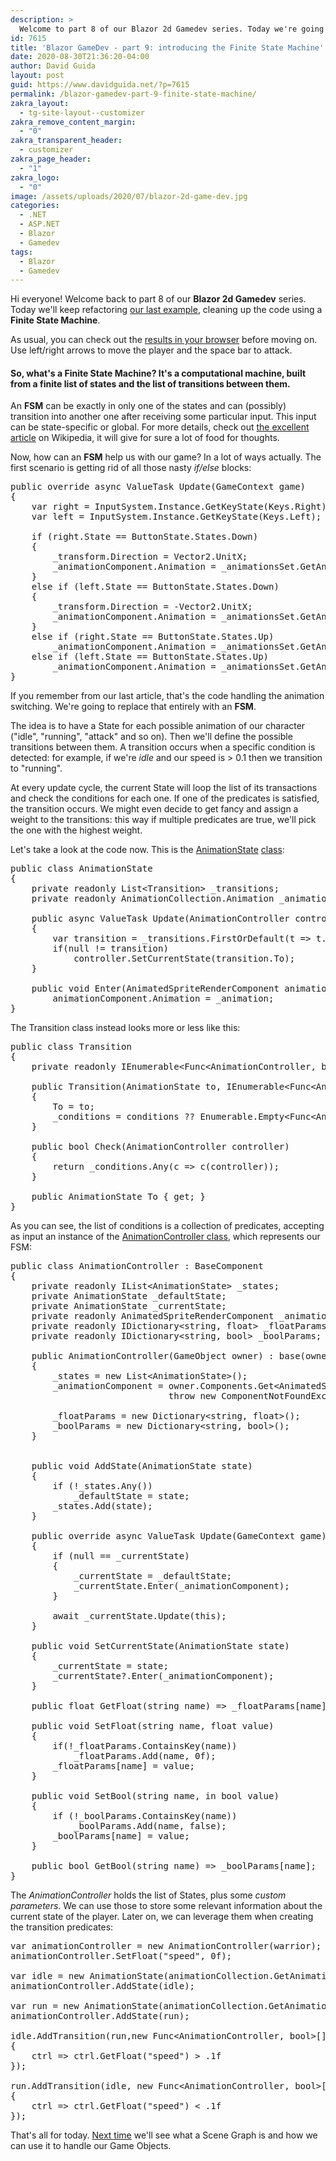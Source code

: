 ```yaml
---
description: >
  Welcome to part 8 of our Blazor 2d Gamedev series. Today we're going to refactor our last example, cleaning up the code using a Finite State Machine.
id: 7615
title: 'Blazor GameDev - part 9: introducing the Finite State Machine'
date: 2020-08-30T21:36:20-04:00
author: David Guida
layout: post
guid: https://www.davidguida.net/?p=7615
permalink: /blazor-gamedev-part-9-finite-state-machine/
zakra_layout:
  - tg-site-layout--customizer
zakra_remove_content_margin:
  - "0"
zakra_transparent_header:
  - customizer
zakra_page_header:
  - "1"
zakra_logo:
  - "0"
image: /assets/uploads/2020/07/blazor-2d-game-dev.jpg
categories:
  - .NET
  - ASP.NET
  - Blazor
  - Gamedev
tags:
  - Blazor
  - Gamedev
---
```

Hi everyone! Welcome back to part 8 of our **Blazor 2d Gamedev** series. Today we'll keep refactoring <a href="https://www.davidguida.net/blazor-gamedev-part-8-keyboard-control-animations/" target="_blank" rel="noreferrer noopener">our last example</a>, cleaning up the code using a **Finite State Machine**.

As usual, you can check out the <a href="https://mizrael.github.io/BlazorCanvas/BlazorCanvas.Example8/" target="_blank" rel="noreferrer noopener">results in your browser</a> before moving on. Use left/right arrows to move the player and the space bar to attack.

#### So, what's a **Finite State Machine**? It's a computational machine, built from a finite list of states and the list of transitions between them. 

An **FSM** can be exactly in only one of the states and can (possibly) transition into another one after receiving some particular input. This input can be state-specific or global. For more details, check out <a rel="noreferrer noopener" target="_blank" href="https://en.wikipedia.org/wiki/Finite-state_machine">the excellent article</a> on Wikipedia, it will give for sure a lot of food for thoughts.

Now, how can an **FSM** help us with our game? In a lot of ways actually. The first scenario is getting rid of all those nasty _if/else_ blocks:

<pre class="EnlighterJSRAW" data-enlighter-language="csharp" data-enlighter-theme="" data-enlighter-highlight="" data-enlighter-linenumbers="" data-enlighter-lineoffset="" data-enlighter-title="" data-enlighter-group="">public override async ValueTask Update(GameContext game)
{
	var right = InputSystem.Instance.GetKeyState(Keys.Right);
	var left = InputSystem.Instance.GetKeyState(Keys.Left);

	if (right.State == ButtonState.States.Down)
	{
		_transform.Direction = Vector2.UnitX;
		_animationComponent.Animation = _animationsSet.GetAnimation("Run");
	}
	else if (left.State == ButtonState.States.Down)
	{
		_transform.Direction = -Vector2.UnitX;
		_animationComponent.Animation = _animationsSet.GetAnimation("Run");
	}
	else if (right.State == ButtonState.States.Up)
		_animationComponent.Animation = _animationsSet.GetAnimation("Idle");
	else if (left.State == ButtonState.States.Up)
		_animationComponent.Animation = _animationsSet.GetAnimation("Idle");
}</pre>

If you remember from our last article, that's the code handling the animation switching. We're going to replace that entirely with an **FSM**.

The idea is to have a State for each possible animation of our character ("idle", "running", "attack" and so on). Then we'll define the possible transitions between them. A transition occurs when a specific condition is detected: for example, if we're _idle_ and our speed is > 0.1 then we transition to "running".

At every update cycle, the current State will loop the list of its transactions and check the conditions for each one. If one of the predicates is satisfied, the transition occurs. We might even decide to get fancy and assign a weight to the transitions: this way if multiple predicates are true, we'll pick the one with the highest weight.

Let's take a look at the code now. This is the <a href="https://github.com/mizrael/BlazorCanvas/blob/develop/BlazorCanvas.Example8/Core/Components/AnimationState.cs" target="_blank" rel="noreferrer noopener">AnimationState</a> <a href="https://github.com/mizrael/BlazorCanvas/blob/develop/BlazorCanvas.Example8/Core/Components/AnimationState.cs" target="_blank" rel="noreferrer noopener">class</a>:

<pre class="EnlighterJSRAW" data-enlighter-language="csharp" data-enlighter-theme="" data-enlighter-highlight="" data-enlighter-linenumbers="" data-enlighter-lineoffset="" data-enlighter-title="" data-enlighter-group="">public class AnimationState
{
	private readonly List&lt;Transition> _transitions;
	private readonly AnimationCollection.Animation _animation;

	public async ValueTask Update(AnimationController controller)
	{
		var transition = _transitions.FirstOrDefault(t => t.Check(controller));
		if(null != transition)
			controller.SetCurrentState(transition.To);
	}

	public void Enter(AnimatedSpriteRenderComponent animationComponent) =>
		animationComponent.Animation = _animation;
}</pre>

The Transition class instead looks more or less like this:

<pre class="EnlighterJSRAW" data-enlighter-language="csharp" data-enlighter-theme="" data-enlighter-highlight="" data-enlighter-linenumbers="" data-enlighter-lineoffset="" data-enlighter-title="" data-enlighter-group="">public class Transition
{
	private readonly IEnumerable&lt;Func&lt;AnimationController, bool>> _conditions;

	public Transition(AnimationState to, IEnumerable&lt;Func&lt;AnimationController, bool>> conditions)
	{
		To = to;
		_conditions = conditions ?? Enumerable.Empty&lt;Func&lt;AnimationController, bool>>();
	}

	public bool Check(AnimationController controller)
	{
		return _conditions.Any(c => c(controller));
	}

	public AnimationState To { get; }
}</pre>

As you can see, the list of conditions is a collection of predicates, accepting as input an instance of the <a href="https://github.com/mizrael/BlazorCanvas/blob/develop/BlazorCanvas.Example8/Core/Components/AnimationController.cs" target="_blank" rel="noreferrer noopener">AnimationController class</a>, which represents our FSM:

<pre class="EnlighterJSRAW" data-enlighter-language="csharp" data-enlighter-theme="" data-enlighter-highlight="" data-enlighter-linenumbers="" data-enlighter-lineoffset="" data-enlighter-title="" data-enlighter-group="">public class AnimationController : BaseComponent
{
	private readonly IList&lt;AnimationState> _states;
	private AnimationState _defaultState;
	private AnimationState _currentState;
	private readonly AnimatedSpriteRenderComponent _animationComponent;
	private readonly IDictionary&lt;string, float> _floatParams;
	private readonly IDictionary&lt;string, bool> _boolParams;

	public AnimationController(GameObject owner) : base(owner)
	{
		_states = new List&lt;AnimationState>();
		_animationComponent = owner.Components.Get&lt;AnimatedSpriteRenderComponent>() ??
							  throw new ComponentNotFoundException&lt;AnimatedSpriteRenderComponent>();

		_floatParams = new Dictionary&lt;string, float>();
		_boolParams = new Dictionary&lt;string, bool>();
	}


	public void AddState(AnimationState state)
	{
		if (!_states.Any())
			_defaultState = state;
		_states.Add(state);
	}

	public override async ValueTask Update(GameContext game)
	{
		if (null == _currentState)
		{
			_currentState = _defaultState;
			_currentState.Enter(_animationComponent);
		}

		await _currentState.Update(this);
	}

	public void SetCurrentState(AnimationState state)
	{
		_currentState = state;
		_currentState?.Enter(_animationComponent);
	}

	public float GetFloat(string name) => _floatParams[name];

	public void SetFloat(string name, float value)
	{
		if(!_floatParams.ContainsKey(name))
			_floatParams.Add(name, 0f);
		_floatParams[name] = value;
	}

	public void SetBool(string name, in bool value)
	{
		if (!_boolParams.ContainsKey(name))
			_boolParams.Add(name, false);
		_boolParams[name] = value;
	}

	public bool GetBool(string name) => _boolParams[name];
}</pre>

The _AnimationController_ holds the list of States, plus some _custom parameters_. We can use those to store some relevant information about the current state of the player. Later on, we can leverage them when creating the transition predicates:

<pre class="EnlighterJSRAW" data-enlighter-language="csharp" data-enlighter-theme="" data-enlighter-highlight="" data-enlighter-linenumbers="" data-enlighter-lineoffset="" data-enlighter-title="" data-enlighter-group="">var animationController = new AnimationController(warrior);
animationController.SetFloat("speed", 0f);

var idle = new AnimationState(animationCollection.GetAnimation("Idle"));
animationController.AddState(idle);

var run = new AnimationState(animationCollection.GetAnimation("Run"));
animationController.AddState(run);

idle.AddTransition(run,new Func&lt;AnimationController, bool>[]
{
	ctrl => ctrl.GetFloat("speed") > .1f
});

run.AddTransition(idle, new Func&lt;AnimationController, bool>[]
{
	ctrl => ctrl.GetFloat("speed") &lt; .1f
});</pre>

That's all for today. <a href="https://www.davidguida.net/blazor-gamedev-part-10-the-scene-graph/" target="_blank" rel="noreferrer noopener">Next time</a> we'll see what a Scene Graph is and how we can use it to handle our Game Objects.

<div class="post-details-footer-widgets">
</div>